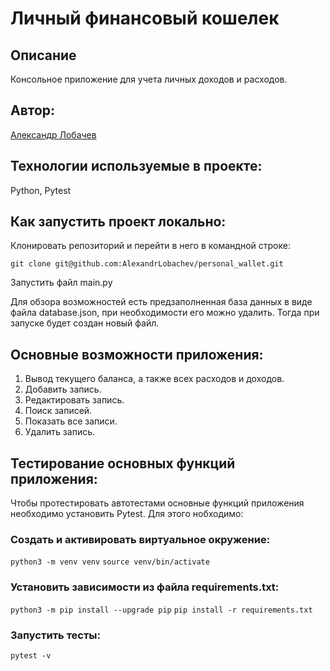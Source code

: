 #  Личный финансовый кошелек

## Описание

Консольное приложение для учета личных доходов и расходов.

## Автор:

[Александр Лобачев](https://github.com/AlexandrLobachev/)

## Технологии используемые в проекте:

Python, Pytest

## Как запустить проект локально:

Клонировать репозиторий и перейти в него в командной строке:
```
git clone git@github.com:AlexandrLobachev/personal_wallet.git
```

Запустить файл main.py

Для обзора возможностей есть предзаполненная база данных в виде файла database.json, при необходимости его можно удалить. Тогда при запуске будет создан новый файл.

## Основные возможности приложения:

1. Вывод текущего баланса, а также всех расходов и доходов.
2. Добавить запись.
3. Редактировать запись.
4. Поиск записей.
5. Показать все записи.
6. Удалить запись.

## Тестирование основных функций приложения:

Чтобы протестировать автотестами основные функций приложения необходимо установить Pytest.
Для этого нобходимо:

### Cоздать и активировать виртуальное окружение:
`python3 -m venv venv`
`source venv/bin/activate`

### Установить зависимости из файла requirements.txt:
`python3 -m pip install --upgrade pip`
`pip install -r requirements.txt`

### Запустить тесты:
`pytest -v`